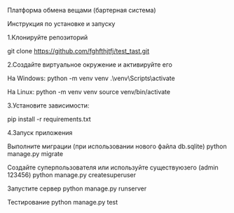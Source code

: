 Платформа обмена вещами (бартерная система)

Инструкция по установке и запуску

1.Клонируйте репозиторий

git clone https://github.com/fghfthjtfj/test_tast.git

2.Создайте виртуальное окружение и активируйте его

На Windows: python -m venv venv .\venv\Scripts\activate

На Linux: python -m venv venv source venv/bin/activate

3.Установите зависимости:

pip install -r requirements.txt

4.Запуск приложения

Выполните миграции (при использовании нового файла db.sqlite) python manage.py migrate

Создайте суперпользователя или используйте существуюзего (admin 123456) python manage.py createsuperuser

Запустите сервер python manage.py runserver

Тестирование python manage.py test
